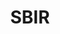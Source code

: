 ---
# This topic lives at
# https://digital.gov/topics/sbir

# Topic Title
title: "SBIR"

# description — keep it short and clear
# summary: ""

# Weight
weight: 1

# For more information on managing topics,
# see https://github.com/GSA/digitalgov.gov/wiki/topics
---